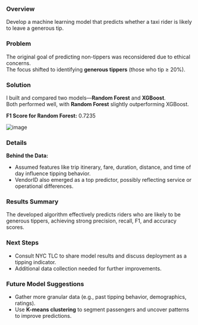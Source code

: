 ### Overview
 Develop a machine learning model that predicts whether a taxi rider is likely to leave a generous tip.

### Problem
The original goal of predicting non-tippers was reconsidered due to ethical concerns.  
The focus shifted to identifying **generous tippers** (those who tip ≥ 20%).

### Solution
I built and compared two models—**Random Forest** and **XGBoost**.  
Both performed well, with **Random Forest** slightly outperforming XGBoost.

**F1 Score for Random Forest:** 0.7235

![image](https://github.com/user-attachments/assets/aa55b9b8-d0bc-451c-9d93-a2d48081ae7f)


### Details

**Behind the Data:**
- Assumed features like trip itinerary, fare, duration, distance, and time of day influence tipping behavior.
- VendorID also emerged as a top predictor, possibly reflecting service or operational differences.

### Results Summary
The developed algorithm effectively predicts riders who are likely to be generous tippers, achieving strong precision, recall, F1, and accuracy scores.

### Next Steps
- Consult NYC TLC to share model results and discuss deployment as a tipping indicator.
- Additional data collection needed for further improvements.

### Future Model Suggestions
- Gather more granular data (e.g., past tipping behavior, demographics, ratings).
- Use **K-means clustering** to segment passengers and uncover patterns to improve predictions.

